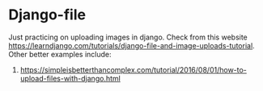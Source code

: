 # Django-file

Just practicing on uploading images in django. Check from this website https://learndjango.com/tutorials/django-file-and-image-uploads-tutorial.
Other better examples include:
1. https://simpleisbetterthancomplex.com/tutorial/2016/08/01/how-to-upload-files-with-django.html
